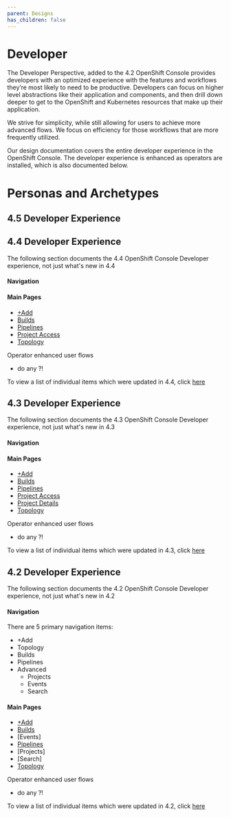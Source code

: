 ```yaml
---
parent: Designs
has_children: false
---
```


# Developer

The Developer Perspective, added to the 4.2 OpenShift Console provides developers with an optimized experience with the features and workflows they’re most likely to need to be productive. Developers can focus on higher level abstractions like their application and components, and then drill down deeper to get to the OpenShift and Kubernetes resources that make up their application.

We strive for simplicity, while still allowing for users to achieve more advanced flows.  We focus on efficiency for those workflows that are more frequently utilized.

Our design documentation covers the entire developer experience in the OpenShift Console.  The developer experience is enhanced as operators are installed, which is also documented below.

# Personas and Archetypes

## 4.5 Developer Experience

## 4.4 Developer Experience
The following section documents the 4.4 OpenShift Console Developer experience, not just what's new in 4.4

#### Navigation

#### Main Pages
- [+Add](https://openshift.github.io/openshift-origin-design/designs/developer/add-44/)
- [Builds](https://openshift.github.io/openshift-origin-design/designs/developer/builds/)
- [Pipelines](https://openshift.github.io/openshift-origin-design/designs/developer/pipelines-44/)
- [Project Access](https://openshift.github.io/openshift-origin-design/designs/developer/project-access-43/)
- [Topology](https://openshift.github.io/openshift-origin-design/designs/developer/topology-44/)

Operator enhanced user flows
- do any ?!

To view a list of individual items which were updated in 4.4, click [here](https://openshift.github.io/openshift-origin-design/releases/4.4/)

## 4.3 Developer Experience
The following section documents the 4.3 OpenShift Console Developer experience, not just what's new in 4.3

#### Navigation

#### Main Pages
- [+Add](https://openshift.github.io/openshift-origin-design/designs/developer/add-43/)
- [Builds](https://openshift.github.io/openshift-origin-design/designs/developer/builds/)
- [Pipelines](https://openshift.github.io/openshift-origin-design/designs/developer/pipelines-43/)
- [Project Access](https://openshift.github.io/openshift-origin-design/designs/developer/project-access-43/)
- [Project Details](https://openshift.github.io/openshift-origin-design/designs/developer/project-access-43/)
- [Topology](https://openshift.github.io/openshift-origin-design/designs/developer/add-43/)

Operator enhanced user flows
- do any ?!

To view a list of individual items which were updated in 4.3, click [here](https://openshift.github.io/openshift-origin-design/releases/4.3/)

## 4.2 Developer Experience
The following section documents the 4.2 OpenShift Console Developer experience, not just what's new in 4.2

#### Navigation
There are 5 primary navigation items:
- +Add
- Topology
- Builds
- Pipelines
- Advanced
  - Projects
  - Events
  - Search

#### Main Pages
- [+Add](https://openshift.github.io/openshift-origin-design/designs/developer/add/)
- [Builds](https://openshift.github.io/openshift-origin-design/designs/developer/builds/)
- [Events]
- [Pipelines](https://openshift.github.io/openshift-origin-design/designs/developer/pipelines/)
- [Projects]
- [Search]
- [Topology](https://openshift.github.io/openshift-origin-design/designs/developer/topology/)

Operator enhanced user flows
- do any ?!

To view a list of individual items which were updated in 4.2, click [here](https://openshift.github.io/openshift-origin-design/releases/4.2/)
